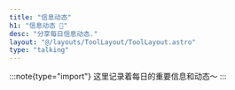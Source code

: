 ```yaml
---
title: "信息动态"
h1: "信息动态 📰"
desc: "分享每日信息动态."
layout: "@/layouts/ToolLayout/ToolLayout.astro"
type: "talking"
---
```


:::note{type="import"}
这里记录着每日的重要信息和动态～
:::
